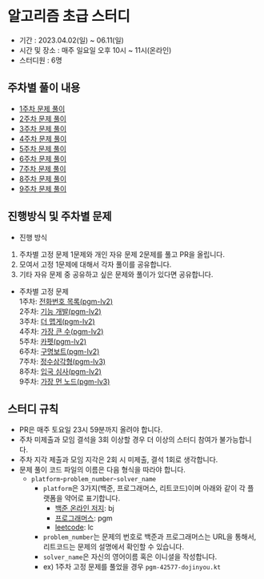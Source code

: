 # 알고리즘 초급 스터디

- 기간 : 2023.04.02(일) ~ 06.11(일)
- 시간 및 장소 : 매주 일요일 오후 10시 ~ 11시(온라인)
- 스터디원 : 6명

## 주차별 풀이 내용

- [1주차 문제 풀이](https://github.com/Learning-Is-Vital-In-Development/23-9-Algorithm/tree/main/week1)
- [2주차 문제 풀이](https://github.com/Learning-Is-Vital-In-Development/23-9-Algorithm/tree/main/week2)
- [3주차 문제 풀이](https://github.com/Learning-Is-Vital-In-Development/23-9-Algorithm/tree/main/week3)
- [4주차 문제 풀이](https://github.com/Learning-Is-Vital-In-Development/23-9-Algorithm/tree/main/week4)
- [5주차 문제 풀이](https://github.com/Learning-Is-Vital-In-Development/23-9-Algorithm/tree/main/week5)
- [6주차 문제 풀이](https://github.com/Learning-Is-Vital-In-Development/23-9-Algorithm/tree/main/week6)
- [7주차 문제 풀이](https://github.com/Learning-Is-Vital-In-Development/23-9-Algorithm/tree/main/week7)
- [8주차 문제 풀이](https://github.com/Learning-Is-Vital-In-Development/23-9-Algorithm/tree/main/week8)
- [9주차 문제 풀이](https://github.com/Learning-Is-Vital-In-Development/23-9-Algorithm/tree/main/week9)

## 진행방식 및 주차별 문제

- 진행 방식

1. 주차별 고정 문제 1문제와 개인 자유 문제 2문제를 풀고 PR을 올립니다.
2. 모여서 고정 1문제에 대해서 각자 풀이를 공유합니다.
3. 기타 자유 문제 중 공유하고 싶은 문제와 풀이가 있다면 공유합니다.

- 주차별 고정 문제  
  1주차: [전화번호 목록(pgm-lv2)](https://school.programmers.co.kr/learn/courses/30/lessons/42577)  
  2주차: [기능 개발(pgm-lv2)](https://school.programmers.co.kr/learn/courses/30/lessons/42586)  
  3주차: [더 맵게(pgm-lv2)](https://school.programmers.co.kr/learn/courses/30/lessons/42626)  
  4주차: [가장 큰 수(pgm-lv2)](https://school.programmers.co.kr/learn/courses/30/lessons/42746)  
  5주차: [카펫(pgm-lv2)](https://school.programmers.co.kr/learn/courses/30/lessons/42842)  
  6주차: [구명보트(pgm-lv2)](https://school.programmers.co.kr/learn/courses/30/lessons/42885)  
  7주차: [정수삼각형(pgm-lv3)](https://school.programmers.co.kr/learn/courses/30/lessons/43105)  
  8주차: [입국 심사(pgm-lv2)](https://school.programmers.co.kr/learn/courses/30/lessons/43238)  
  9주차: [가장 먼 노드(pgm-lv3)](https://school.programmers.co.kr/learn/courses/30/lessons/49189)  

## 스터디 규칙

- PR은 매주 토요일 23시 59분까지 올려야 합니다.
- 주차 미제출과 모임 결석을 3회 이상할 경우 더 이상의 스터디 참여가 불가능합니다.
- 주차 지각 제출과 모임 지각은 2회 시 미제출, 결석 1회로 생각합니다.
- 문제 풀이 코드 파일의 이름은 다음 형식을 따라야 합니다.
  - `platform`-`problem_number`-`solver_name`
    - `platform`은 3가지(백준, 프로그래머스, 리트코드)이며 아래와 같이 각 플랫폼을 약어로 표기합니다.
      - [백준 온라인 저지](https://www.acmicpc.net/): bj
      - [프로그래머스](https://programmers.co.kr/): pgm
      - [leetcode](https://leetcode.com/): lc
    - `problem_number`는 문제의 번호로 백준과 프로그래머스는 URL을 통해서, 리트코드는 문제의 설명에서 확인할 수 있습니다.
    - `solver_name`은 자신의 영어이름 혹은 이니셜을 작성합니다.
    - ex) 1주차 고정 문제를 풀었을 경우 `pgm-42577-dojinyou.kt`

